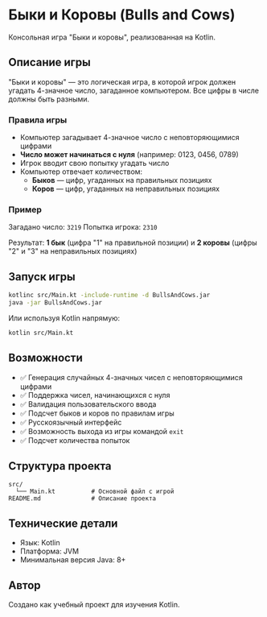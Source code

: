 # Быки и Коровы (Bulls and Cows)

Консольная игра "Быки и коровы", реализованная на Kotlin.

## Описание игры

"Быки и коровы" — это логическая игра, в которой игрок должен угадать 4-значное число, загаданное компьютером. Все цифры в числе должны быть разными.

### Правила игры

- Компьютер загадывает 4-значное число с неповторяющимися цифрами
- **Число может начинаться с нуля** (например: 0123, 0456, 0789)
- Игрок вводит свою попытку угадать число
- Компьютер отвечает количеством:
  - **Быков** — цифр, угаданных на правильных позициях
  - **Коров** — цифр, угаданных на неправильных позициях

### Пример

Загадано число: `3219`
Попытка игрока: `2310`

Результат: **1 бык** (цифра "1" на правильной позиции) и **2 коровы** (цифры "2" и "3" на неправильных позициях)

## Запуск игры

```bash
kotlinc src/Main.kt -include-runtime -d BullsAndCows.jar
java -jar BullsAndCows.jar
```

Или используя Kotlin напрямую:

```bash
kotlin src/Main.kt
```

## Возможности

- ✅ Генерация случайных 4-значных чисел с неповторяющимися цифрами
- ✅ Поддержка чисел, начинающихся с нуля
- ✅ Валидация пользовательского ввода
- ✅ Подсчет быков и коров по правилам игры
- ✅ Русскоязычный интерфейс
- ✅ Возможность выхода из игры командой `exit`
- ✅ Подсчет количества попыток

## Структура проекта

```
src/
  └── Main.kt          # Основной файл с игрой
README.md              # Описание проекта
```

## Технические детали

- Язык: Kotlin
- Платформа: JVM
- Минимальная версия Java: 8+

## Автор

Создано как учебный проект для изучения Kotlin.
